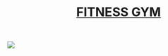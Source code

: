 
<a href="https://abhigaikwad-7.github.io/FITNESS-GYM/" target="blank"><h1 align="center" >FITNESS GYM</h1></a><br>

<img src="https://github.com/AbhiGaikwad-7/FITNESS-GYM-/blob/main/fitnessgym.png?raw=true"/><br>
